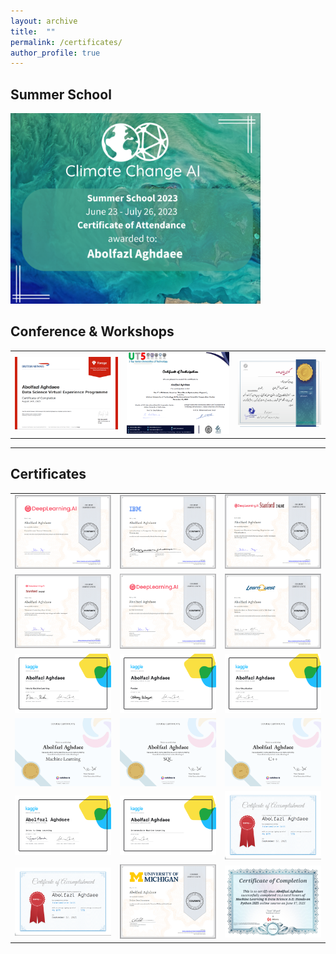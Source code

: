 ```yaml
---
layout: archive
title:  ""
permalink: /certificates/
author_profile: true
---
```

## Summer School





<img src="../images/summerschool.png" width="400" size="auto" alt="weka">

<!-- |                               |                                 |
|:-----------------------------:|:-------------------------------:|
| ![](../images/summerschool.png )  CCAI / Machine Learning Summer School |             | -->


## Conference & Workshops


|                               |                                 |                               |    
|:-----------------------------:|:-------------------------------:|:-----------------------------:|
 |![](/images/airways.png)      |![](/images/UT55.png)            |![](/images/InventionWorkshop.png)   |

-------------------------
## Certificates




|                               |                                 |                               |    
|:-----------------------------:|:-------------------------------:|:-----------------------------:|
| ![](/images/cnn.png)  |   ![](/images/introcv.png)    |  ![](/images/andrew1.png)    |   
|  ![](/images/advancedML.png) |    ![](/images/Aiforall.png)  |  ![](/images/skcoursera.png)    |
|![](/images/MLKaggle.png) |  ![](/images/PandasKaggle.png)|  ![](/images/VisualKaggle.png)  |
|![](/images/MLsolo.jpg)   |    ![](/images/sql.png)       |  ![](/images/c++.png)           |
|![](/images/IntrotoDeepLearning.png)|![](/images/intermediateML.png)|![](/images/type.png)  |
|![](/images/type.png)     | ![](/images/DSMichigan.png)             |        ![](/images/udemy.png)                |
  


